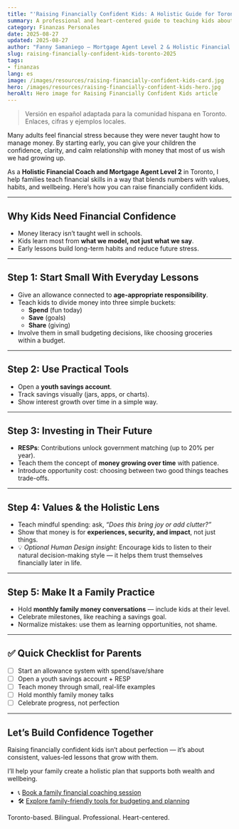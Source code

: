 ```yaml
---
title: "'Raising Financially Confident Kids: A Holistic Guide for Toronto Families"
summary: A professional and heart-centered guide to teaching kids about money — blending
category: Finanzas Personales
date: 2025-08-27
updated: 2025-08-27
author: "Fanny Samaniego — Mortgage Agent Level 2 & Holistic Financial Coach"
slug: raising-financially-confident-kids-toronto-2025
tags:
- finanzas
lang: es
image: /images/resources/raising-financially-confident-kids-card.jpg
hero: /images/resources/raising-financially-confident-kids-hero.jpg
heroAlt: Hero image for Raising Financially Confident Kids article
---
```

> Versión en español adaptada para la comunidad hispana en Toronto. Enlaces, cifras y ejemplos locales.

Many adults feel financial stress because they were never taught how to manage money. By starting early, you can give your children the confidence, clarity, and calm relationship with money that most of us wish we had growing up.  

As a **Holistic Financial Coach and Mortgage Agent Level 2** in Toronto, I help families teach financial skills in a way that blends numbers with values, habits, and wellbeing. Here’s how you can raise financially confident kids.  

---

## Why Kids Need Financial Confidence

- Money literacy isn’t taught well in schools.  
- Kids learn most from **what we model, not just what we say**.  
- Early lessons build long-term habits and reduce future stress.  

---

## Step 1: Start Small With Everyday Lessons

- Give an allowance connected to **age-appropriate responsibility**.  
- Teach kids to divide money into three simple buckets:  
  - **Spend** (fun today)  
  - **Save** (goals)  
  - **Share** (giving)  
- Involve them in small budgeting decisions, like choosing groceries within a budget.  

---

## Step 2: Use Practical Tools

- Open a **youth savings account**.  
- Track savings visually (jars, apps, or charts).  
- Show interest growth over time in a simple way.  

---

## Step 3: Investing in Their Future

- **RESPs**: Contributions unlock government matching (up to 20% per year).  
- Teach them the concept of **money growing over time** with patience.  
- Introduce opportunity cost: choosing between two good things teaches trade-offs.  

---

## Step 4: Values & the Holistic Lens

- Teach mindful spending: ask, *“Does this bring joy or add clutter?”*  
- Show that money is for **experiences, security, and impact**, not just things.  
- 💡 *Optional Human Design insight:* Encourage kids to listen to their natural decision-making style — it helps them trust themselves financially later in life.  

---

## Step 5: Make It a Family Practice

- Hold **monthly family money conversations** — include kids at their level.  
- Celebrate milestones, like reaching a savings goal.  
- Normalize mistakes: use them as learning opportunities, not shame.  

---

## ✅ Quick Checklist for Parents

- [ ] Start an allowance system with spend/save/share  
- [ ] Open a youth savings account + RESP  
- [ ] Teach money through small, real-life examples  
- [ ] Hold monthly family money talks  
- [ ] Celebrate progress, not perfection  

---

## Let’s Build Confidence Together

Raising financially confident kids isn’t about perfection — it’s about consistent, values-led lessons that grow with them.  

I’ll help your family create a holistic plan that supports both wealth and wellbeing.  

- 📞 [Book a family financial coaching session](/es/contacto)  
- 🛠 [Explore family-friendly tools for budgeting and planning](/es/herramientas)  

Toronto-based. Bilingual. Professional. Heart-centered.
